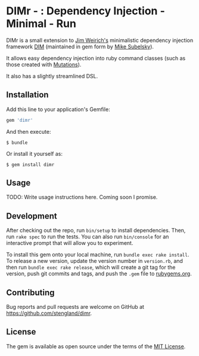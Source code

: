 # DIMr - : Dependency Injection - Minimal - Run

DIMr is a small extension to [Jim Weirich's](http://onestepback.org)
minimalistic dependency injection framework
[DIM](https://github.com/subelsky/dim) (maintained in gem form by [Mike
Subelsky](http://subelsky.com)).

It allows easy dependency injection into ruby command classes (such as those
created with [Mutations](https://github.com/cypriss/mutations)).

It also has a slightly streamlined DSL.

## Installation

Add this line to your application's Gemfile:

```ruby
gem 'dimr'
```

And then execute:

    $ bundle

Or install it yourself as:

    $ gem install dimr

## Usage

TODO: Write usage instructions here. Coming soon I promise.

## Development

After checking out the repo, run `bin/setup` to install dependencies. Then, run `rake spec` to run the tests. You can also run `bin/console` for an interactive prompt that will allow you to experiment.

To install this gem onto your local machine, run `bundle exec rake install`. To release a new version, update the version number in `version.rb`, and then run `bundle exec rake release`, which will create a git tag for the version, push git commits and tags, and push the `.gem` file to [rubygems.org](https://rubygems.org).

## Contributing

Bug reports and pull requests are welcome on GitHub at
https://github.com/stengland/dimr.


## License

The gem is available as open source under the terms of the [MIT License](http://opensource.org/licenses/MIT).

